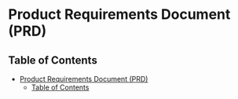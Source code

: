 # Product Requirements Document (PRD)

## Table of Contents

- [Product Requirements Document (PRD)](#product-requirements-document-prd)
  - [Table of Contents](#table-of-contents)
